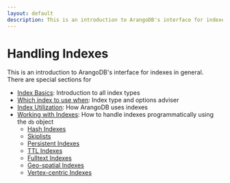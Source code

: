 ```yaml
---
layout: default
description: This is an introduction to ArangoDB's interface for indexes in general
---
```

Handling Indexes
================

This is an introduction to ArangoDB's interface for indexes in general.  
There are special sections for 

- [Index Basics](indexing-indexbasics.html): Introduction to all index types
- [Which index to use when](indexing-whichindex.html): Index type and options adviser
- [Index Utilization](indexing-indexutilization.html): How ArangoDB uses indexes
- [Working with Indexes](indexing-workingwithindexes.html): How to handle indexes
  programmatically using the `db` object
  - [Hash Indexes](indexing-hash.html)
  - [Skiplists](indexing-skiplist.html)
  - [Persistent Indexes](indexing-persistent.html)
  - [TTL Indexes](indexing-ttl.html)
  - [Fulltext Indexes](indexing-fulltext.html)
  - [Geo-spatial Indexes](indexing-geo.html)
  - [Vertex-centric Indexes](indexing-vertexcentric.html)
